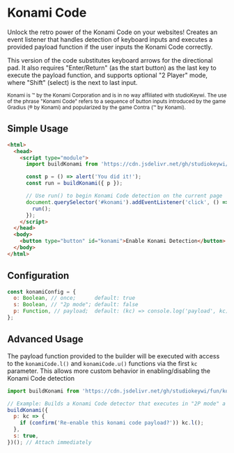 # Konami Code

Unlock the retro power of the Konami Code on your websites! Creates an event listener that handles detection of keyboard inputs and executes a provided payload function if the user inputs the Konami Code correctly.

This version of the code substitutes keyboard arrows for the directional pad. It also requires "Enter/Return" (as the start button) as the last key to execute the payload function, and supports optional "2 Player" mode, where "Shift" (select) is the next to last input.

<small>Konami is &trade; by the Konami Corporation and is in no way affiliated with studioKeywi. The use of the phrase "Konami Code" refers to a sequence of button inputs introduced by the game Gradius (&reg; by Konami) and popularized by the game Contra (&trade; by Konami).</small>

## Simple Usage

```html
<html>
  <head>
    <script type="module">
      import buildKonami from 'https://cdn.jsdelivr.net/gh/studiokeywi/fun/konami/index.js';

      const p = () => alert('You did it!');
      const run = buildKonami({ p });

      // Use run() to begin Konami Code detection on the current page
      document.querySelector('#konami').addEventListener('click', () => {
        run();
      });
    </script>
  </head>
  <body>
    <button type="button" id="konami">Enable Konami Detection</button>
  </body>
</html>
```

## Configuration

```js
const konamiConfig = {
  o: Boolean, // once;      default: true
  s: Boolean, // "2p mode"; default: false
  p: Function, // payload;  default: (kc) => console.log('payload', kc)
};
```

## Advanced Usage

The payload function provided to the builder will be executed with access to the `konamiCode.l()` and `konamiCode.u()` functions via the first `kc` parameter. This allows more custom behavior in enabling/disabling the Konami Code detection

```js
import buildKonami from 'https://cdn.jsdelivr.net/gh/studiokeywi/fun/konami.index';

// Example: Builds a Konami Code detector that executes in "2P mode" a single time by default, or repeats if the user agrees
buildKonami({
  p: kc => {
    if (confirm('Re-enable this konami code payload?')) kc.l();
  },
  s: true,
})(); // Attach immediately
```
